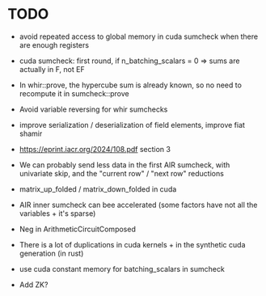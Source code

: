 # TODO

- avoid repeated access to global memory in cuda sumcheck when there are enough registers
- cuda sumcheck: first round, if n_batching_scalars = 0 => sums are actually in F, not EF
- In whir::prove, the hypercube sum is already known, so no need to recompute it in sumcheck::prove
- Avoid variable reversing for whir sumchecks
- improve serialization / deserialization of field elements, improve fiat shamir
- https://eprint.iacr.org/2024/108.pdf section 3
- We can probably send less data in the first AIR sumcheck, with univariate skip, and the "current row" / "next row" reductions
- matrix_up_folded / matrix_down_folded in cuda
- AIR inner sumcheck can bee accelerated (some factors have not all the variables + it's sparse)
- Neg in ArithmeticCircuitComposed
- There is a lot of duplications in cuda kernels + in the synthetic cuda generation (in rust)
- use cuda constant memory for batching_scalars in sumcheck

- Add ZK?